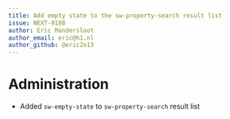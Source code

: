 ```yaml
---
title: Add empty state to the sw-property-search result list
issue: NEXT-9188
author: Eric Mandersloot
author_email: eric@h1.nl 
author_github: @eric2o13
---
```

# Administration
* Added `sw-empty-state` to `sw-property-search` result list
